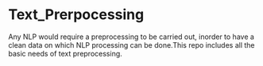 # Text_Prerpocessing
Any NLP would require a preprocessing to be carried out, inorder to have a clean data on which NLP processing can be done.This repo includes all the basic needs of text preprocessing.
